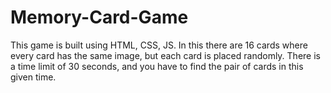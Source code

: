 # Memory-Card-Game
This game is built using HTML, CSS, JS. In this there are 16 cards where every card has the same image, but each card is placed randomly. There is a time limit of 30 seconds, and you have to find the pair of cards in this given time.
